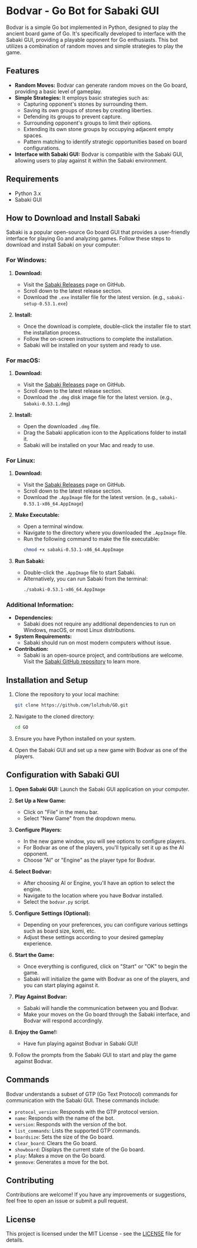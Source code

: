 # Bodvar - Go Bot for Sabaki GUI

Bodvar is a simple Go bot implemented in Python, designed to play the ancient board game of Go. It's specifically developed to interface with the Sabaki GUI, providing a playable opponent for Go enthusiasts. This bot utilizes a combination of random moves and simple strategies to play the game.

## Features

- **Random Moves:** Bodvar can generate random moves on the Go board, providing a basic level of gameplay.
- **Simple Strategies:** It employs basic strategies such as:
  - Capturing opponent's stones by surrounding them.
  - Saving its own groups of stones by creating liberties.
  - Defending its groups to prevent capture.
  - Surrounding opponent's groups to limit their options.
  - Extending its own stone groups by occupying adjacent empty spaces.
  - Pattern matching to identify strategic opportunities based on board configurations.
- **Interface with Sabaki GUI:** Bodvar is compatible with the Sabaki GUI, allowing users to play against it within the Sabaki environment.

## Requirements

- Python 3.x
- Sabaki GUI

## How to Download and Install Sabaki

Sabaki is a popular open-source Go board GUI that provides a user-friendly interface for playing Go and analyzing games. Follow these steps to download and install Sabaki on your computer:

### For Windows:

1. **Download:**
   - Visit the [Sabaki Releases](https://github.com/SabakiHQ/Sabaki/releases) page on GitHub.
   - Scroll down to the latest release section.
   - Download the `.exe` installer file for the latest version. (e.g., `sabaki-setup-0.53.1.exe`)

2. **Install:**
   - Once the download is complete, double-click the installer file to start the installation process.
   - Follow the on-screen instructions to complete the installation.
   - Sabaki will be installed on your system and ready to use.

### For macOS:

1. **Download:**
   - Visit the [Sabaki Releases](https://github.com/SabakiHQ/Sabaki/releases) page on GitHub.
   - Scroll down to the latest release section.
   - Download the `.dmg` disk image file for the latest version. (e.g., `Sabaki-0.53.1.dmg`)

2. **Install:**
   - Open the downloaded `.dmg` file.
   - Drag the Sabaki application icon to the Applications folder to install it.
   - Sabaki will be installed on your Mac and ready to use.

### For Linux:

1. **Download:**
   - Visit the [Sabaki Releases](https://github.com/SabakiHQ/Sabaki/releases) page on GitHub.
   - Scroll down to the latest release section.
   - Download the `.AppImage` file for the latest version. (e.g., `sabaki-0.53.1-x86_64.AppImage`)

2. **Make Executable:**
   - Open a terminal window.
   - Navigate to the directory where you downloaded the `.AppImage` file.
   - Run the following command to make the file executable:
     ```bash
     chmod +x sabaki-0.53.1-x86_64.AppImage
     ```

3. **Run Sabaki:**
   - Double-click the `.AppImage` file to start Sabaki.
   - Alternatively, you can run Sabaki from the terminal:
     ```bash
     ./sabaki-0.53.1-x86_64.AppImage
     ```

### Additional Information:

- **Dependencies:**
  - Sabaki does not require any additional dependencies to run on Windows, macOS, or most Linux distributions.
- **System Requirements:**
  - Sabaki should run on most modern computers without issue.
- **Contribution:**
  - Sabaki is an open-source project, and contributions are welcome. Visit the [Sabaki GitHub repository](https://github.com/SabakiHQ/Sabaki) to learn more.


## Installation and Setup

1. Clone the repository to your local machine:

    ```bash
    git clone https://github.com/lolzhub/GO.git
    ```

2. Navigate to the cloned directory:

    ```bash
    cd GO
    ```

3. Ensure you have Python installed on your system.

4. Open the Sabaki GUI and set up a new game with Bodvar as one of the players.

## Configuration with Sabaki GUI

1. **Open Sabaki GUI:** Launch the Sabaki GUI application on your computer.

2. **Set Up a New Game:**
   - Click on "File" in the menu bar.
   - Select "New Game" from the dropdown menu.

3. **Configure Players:**
   - In the new game window, you will see options to configure players.
   - For Bodvar as one of the players, you'll typically set it up as the AI opponent.
   - Choose "AI" or "Engine" as the player type for Bodvar.

4. **Select Bodvar:**
   - After choosing AI or Engine, you'll have an option to select the engine.
   - Navigate to the location where you have Bodvar installed.
   - Select the `bodvar.py` script.

5. **Configure Settings (Optional):**
   - Depending on your preferences, you can configure various settings such as board size, komi, etc.
   - Adjust these settings according to your desired gameplay experience.

6. **Start the Game:**
   - Once everything is configured, click on "Start" or "OK" to begin the game.
   - Sabaki will initialize the game with Bodvar as one of the players, and you can start playing against it.

7. **Play Against Bodvar:**
   - Sabaki will handle the communication between you and Bodvar.
   - Make your moves on the Go board through the Sabaki interface, and Bodvar will respond accordingly.

8. **Enjoy the Game!:**
   - Have fun playing against Bodvar in Sabaki GUI!


2. Follow the prompts from the Sabaki GUI to start and play the game against Bodvar.

## Commands

Bodvar understands a subset of GTP (Go Text Protocol) commands for communication with the Sabaki GUI. These commands include:

- `protocol_version`: Responds with the GTP protocol version.
- `name`: Responds with the name of the bot.
- `version`: Responds with the version of the bot.
- `list_commands`: Lists the supported GTP commands.
- `boardsize`: Sets the size of the Go board.
- `clear_board`: Clears the Go board.
- `showboard`: Displays the current state of the Go board.
- `play`: Makes a move on the Go board.
- `genmove`: Generates a move for the bot.

## Contributing

Contributions are welcome! If you have any improvements or suggestions, feel free to open an issue or submit a pull request.

## License

This project is licensed under the MIT License - see the [LICENSE](LICENSE) file for details.
